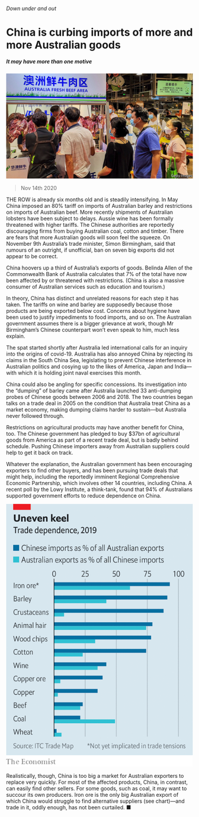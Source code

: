 ###### Down under and out

# China is curbing imports of more and more Australian goods 

##### It may have more than one motive 

![image](images/20201114_ASP502.jpg) 

> Nov 14th 2020 

THE ROW is already six months old and is steadily intensifying. In May China imposed an 80% tariff on imports of Australian barley and restrictions on imports of Australian beef. More recently shipments of Australian lobsters have been subject to delays. Aussie wine has been formally threatened with higher tariffs. The Chinese authorities are reportedly discouraging firms from buying Australian coal, cotton and timber. There are fears that more Australian goods will soon feel the squeeze. On November 9th Australia’s trade minister, Simon Birmingham, said that rumours of an outright, if unofficial, ban on seven big exports did not appear to be correct.

China hoovers up a third of Australia’s exports of goods. Belinda Allen of the Commonwealth Bank of Australia calculates that 7% of the total have now been affected by or threatened with restrictions. (China is also a massive consumer of Australian services such as education and tourism.)


In theory, China has distinct and unrelated reasons for each step it has taken. The tariffs on wine and barley are supposedly because those products are being exported below cost. Concerns about hygiene have been used to justify impediments to food imports, and so on. The Australian government assumes there is a bigger grievance at work, though Mr Birmingham’s Chinese counterpart won’t even speak to him, much less explain.

The spat started shortly after Australia led international calls for an inquiry into the origins of covid-19. Australia has also annoyed China by rejecting its claims in the South China Sea, legislating to prevent Chinese interference in Australian politics and cosying up to the likes of America, Japan and India—with which it is holding joint naval exercises this month.

China could also be angling for specific concessions. Its investigation into the “dumping” of barley came after Australia launched 33 anti-dumping probes of Chinese goods between 2006 and 2018. The two countries began talks on a trade deal in 2005 on the condition that Australia treat China as a market economy, making dumping claims harder to sustain—but Australia never followed through.

Restrictions on agricultural products may have another benefit for China, too. The Chinese government has pledged to buy $37bn of agricultural goods from America as part of a recent trade deal, but is badly behind schedule. Pushing Chinese importers away from Australian suppliers could help to get it back on track.

Whatever the explanation, the Australian government has been encouraging exporters to find other buyers, and has been pursuing trade deals that might help, including the reportedly imminent Regional Comprehensive Economic Partnership, which involves other 14 countries, including China. A recent poll by the Lowy Institute, a think-tank, found that 94% of Australians supported government efforts to reduce dependence on China.

![image](images/20201114_ASC235.png) 


Realistically, though, China is too big a market for Australian exporters to replace very quickly. For most of the affected products, China, in contrast, can easily find other sellers. For some goods, such as coal, it may want to succour its own producers. Iron ore is the only big Australian export of which China would struggle to find alternative suppliers (see chart)—and trade in it, oddly enough, has not been curtailed. ■


